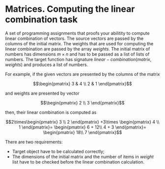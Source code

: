 # Matrices. Computing the linear combination task

A set of programming assignments that proofs your abilitity to compute linear combination of vectors. 
The source vectors are passed by the columns of the initial matrix. 
The weights that are used for computing the linear combination are passed 
by the array $`weights`$. The initial matrix of numbers has dimensions $`m\times n`$ and
has to be passed as a list of lists of numbers. The target function has signature 
$`linear-combination(matrix, weights)`$ and produces a list of numbers.

For example, if the given vectors are presented by the columns of the matrix

```math
\begin{pmatrix}
   3 & 4 \\
   2 & 1
\end{pmatrix}
```
and weights are presented by vector
```math
\begin{pmatrix}
   2 \\
   3 
\end{pmatrix}
```
then, their linear combination is computed as 
```math
2\times\begin{pmatrix}
   3 \\
   2 
\end{pmatrix}
+3\times
\begin{pmatrix}
   4 \\
   1 
\end{pmatrix}=
\begin{pmatrix}
   6 + 12\\
   4 + 3
\end{pmatrix}=
\begin{pmatrix}
   18\\
   7
\end{pmatrix}
```

There are two requirements:
- Target object have to be calculated correctly;
- The dimensions of the initial matrix and the number of items in $weight$ list have to be checked before the linear combination calculation.
